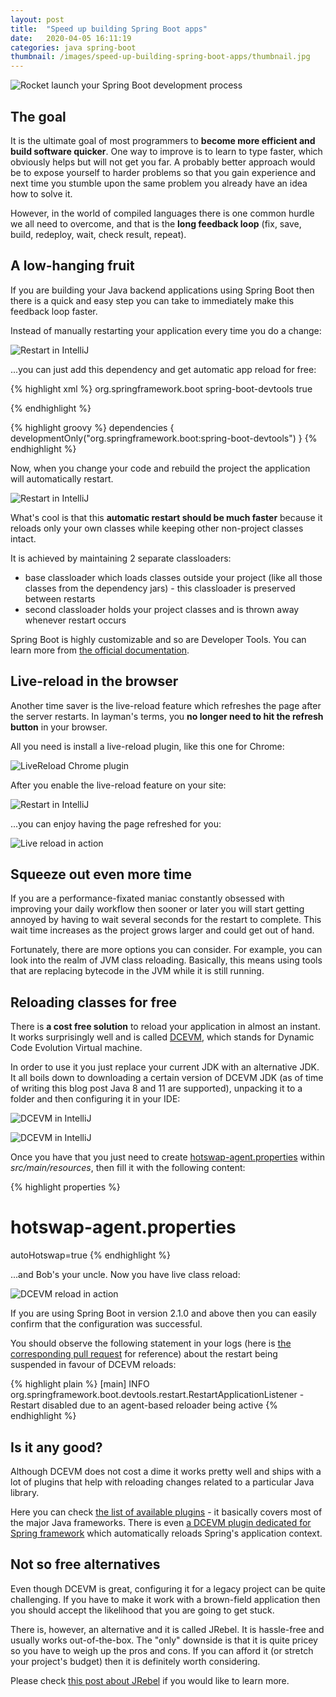 ```yaml
---
layout: post
title:  "Speed up building Spring Boot apps"
date:   2020-04-05 16:11:19
categories: java spring-boot
thumbnail: /images/speed-up-building-spring-boot-apps/thumbnail.jpg
---
```


<img src="/images/speed-up-building-spring-boot-apps/rocket-launch-67643_1280.jpg" title="Rocket launch your Spring Boot development process" class="float-left rounded" />

The goal
-----------------

It is the ultimate goal of most programmers to __become more efficient
and build software quicker__.
One way to improve is to learn to type
faster, which obviously helps but will not get you far. A probably
better approach would be to expose yourself to harder problems so that you
gain experience and next time you stumble upon the same problem you already
have an idea how to solve it.

However, in the world of compiled languages there is one common hurdle we all
need to overcome, and that is the __long feedback loop__ (fix, save, build,
redeploy, wait, check result, repeat).

A low-hanging fruit
-------------------

If you are building your Java backend applications using Spring Boot then there is
a quick and easy step you can take to immediately make this feedback loop faster.

Instead of manually restarting your application every time you do a change:

<img src="/images/speed-up-building-spring-boot-apps/restart-icon.png"
title="Restart in IntelliJ" style="clear: both;" />

...you can just add this dependency and get automatic app reload for free:

{% highlight xml %}
<dependency>
  <groupId>org.springframework.boot</groupId>
  <artifactId>spring-boot-devtools</artifactId>
  <optional>true</optional>
  <!--
    make sure it is marked as optional
    (otherwise it will be bundled up with your app)
  -->
</dependency>
{% endhighlight %}

{% highlight groovy %}
dependencies {
  developmentOnly("org.springframework.boot:spring-boot-devtools")
}
{% endhighlight %}

Now, when you change your code and rebuild the project the application will
automatically restart.

<img src="/images/speed-up-building-spring-boot-apps/devtools-app-reload.gif"
title="Restart in IntelliJ" style="clear: both;" />

What's cool is that this __automatic restart should be much faster__ because it
reloads only your own classes while keeping other non-project classes intact.

It is achieved by maintaining 2 separate classloaders:

* base classloader which loads classes outside your project (like all those classes
  from the dependency jars) - this classloader is preserved between restarts
* second classloader holds your project classes and is thrown away whenever
  restart occurs


<div class="my-info">
Spring Boot is highly customizable and so are Developer Tools.
You can learn more from <a href="https://docs.spring.io/spring-boot/docs/current/reference/html/using-spring-boot.html#using-boot-devtools"> the official documentation</a>.
</div>

Live-reload in the browser
--------------------------

Another time saver is the live-reload feature which refreshes the page
after the server restarts. In layman's terms, you __no longer need to hit the
refresh button__ in your browser.

All you need is install a live-reload plugin, like this one for Chrome:

<img src="/images/speed-up-building-spring-boot-apps/live-reload-plugin.png"
title="LiveReload Chrome plugin" style="clear: both;" />

After you enable the live-reload feature on your site:

<img src="/images/speed-up-building-spring-boot-apps/enable-live-reload.gif"
title="Restart in IntelliJ" style="clear: both;" />

...you can enjoy having the page refreshed for you:

<img src="/images/speed-up-building-spring-boot-apps/live-reload-in-action.gif"
title="Live reload in action" style="clear: both;" />


Squeeze out even more time
--------------------------

If you are a performance-fixated maniac constantly obsessed with improving
your daily workflow then sooner or later you will start getting annoyed by
having to wait several seconds for the restart to complete. This wait time
increases as the project grows larger and could get out of hand.

Fortunately, there are more options you can consider. For example, you can look
into the realm of JVM class reloading. Basically, this means using tools
that are replacing bytecode in the JVM while it is still running.

Reloading classes for free
--------------------------

There is __a cost free solution__ to reload your application in almost an instant.
It works surprisingly well and is called [DCEVM](https://dcevm.github.io), which
stands for Dynamic Code Evolution Virtual machine.

In order to use it you just replace your current JDK with an alternative
JDK. It all boils down to downloading a certain version of DCEVM JDK (as of time
of writing this blog post Java 8 and 11 are supported), unpacking it to a
folder and then configuring it in your IDE:

<img src="/images/speed-up-building-spring-boot-apps/dcevm-intellij-config.png"
title="DCEVM in IntelliJ" style="clear: both;" />

<img src="/images/speed-up-building-spring-boot-apps/dcevm-intellij-project-config.png"
title="DCEVM in IntelliJ" style="clear: both;" />

Once you have that you just need to create <a href="http://hotswapagent.org/mydoc_configuration.html">hotswap-agent.properties</a> within _src/main/resources_,
then fill it with the following content:

{% highlight properties %}
# hotswap-agent.properties
autoHotswap=true
{% endhighlight %}

...and Bob's your uncle. Now you have live class reload:

<img src="/images/speed-up-building-spring-boot-apps/dcevm-reload-in-action.gif"
title="DCEVM reload in action" style="clear: both;" />

If you are using Spring Boot in version 2.1.0 and above
then you can easily confirm that the configuration was successful.

You should observe the following statement in your logs
(here is <a href="https://github.com/spring-projects/spring-boot/pull/14807">the corresponding pull request</a> for reference) about the restart being
suspended in favour of DCEVM reloads:

{% highlight plain %}
[main] INFO org.springframework.boot.devtools.restart.RestartApplicationListener - Restart disabled due to an agent-based reloader being active
{% endhighlight %}

Is it any good?
---------------

Although DCEVM does not cost a dime it works pretty well and ships with a lot
of plugins that help with reloading changes related to a particular Java
library.

<div class="my-info">
Here you can check <a href="http://hotswapagent.org/index.html#plugins">
the list of available plugins</a> - it basically covers most of the major Java
frameworks. There is even <a href="http://hotswapagent.org/mydoc_plugin_spring.html">a DCEVM
plugin dedicated for Spring framework</a> which automatically reloads Spring's
application context.
</div>

Not so free alternatives
------------------------

Even though DCEVM is great, configuring it for a legacy project can be quite
challenging. If you have to make it work with a brown-field application then
you should accept the likelihood that you are going to get stuck.

There is, however, an alternative and it is called JRebel. It is hassle-free
and usually works out-of-the-box. The "only" downside is that it is quite
pricey so you have to weigh up the pros and cons. If you can afford it (or
stretch your project's budget) then it is definitely worth considering.

<div class="my-info">
Please check <a href="/2013/04/23/practical-introduction-to-jrebel.html">
this post about JRebel</a> if you would like to learn more.
</div>
